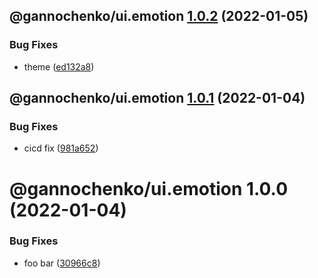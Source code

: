 ## @gannochenko/ui.emotion [1.0.2](https://github.com/gannochenko/gannochenko-modules/compare/@gannochenko/ui.emotion@1.0.1...@gannochenko/ui.emotion@1.0.2) (2022-01-05)


### Bug Fixes

* theme ([ed132a8](https://github.com/gannochenko/gannochenko-modules/commit/ed132a81b0d7a211d0b7d23f928dd57da12d3643))

## @gannochenko/ui.emotion [1.0.1](https://github.com/gannochenko/gannochenko-modules/compare/@gannochenko/ui.emotion@1.0.0...@gannochenko/ui.emotion@1.0.1) (2022-01-04)


### Bug Fixes

* cicd fix ([981a652](https://github.com/gannochenko/gannochenko-modules/commit/981a65297e54808f5efc8cc47695aee9850ef9b3))

# @gannochenko/ui.emotion 1.0.0 (2022-01-04)


### Bug Fixes

* foo bar ([30966c8](https://github.com/gannochenko/gannochenko-modules/commit/30966c86a3a7bf0d2034a605157cb9343fed3d9d))
